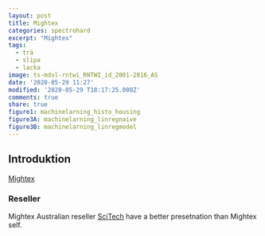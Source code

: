 ```yaml
---
layout: post
title: Mightex
categories: spectrohard
excerpt: "Mightex"
tags:
  - trä
  - slipa
  - lacka
image: ts-mdsl-rntwi_RNTWI_id_2001-2016_AS
date: '2020-05-29 11:27'
modified: '2020-05-29 T18:17:25.000Z'
comments: true
share: true
figure1: machinelarning_histo_housing
figure3A: machinelarning_linregnaive
figure3B: machinelarning_linregmodel
---
```


## Introduktion

[Mightex](https://www.mightexsystems.com)

### Reseller

Mightex Australian reseller [SciTech](https://scitech.com.au/spectroscopy/mightex-optical-spectrometers/) have a better presetnation than Mightex self.

